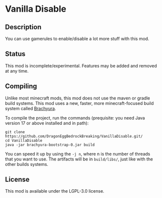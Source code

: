 # Vanilla Disable

## Description

You can use gamerules to enable/disable a lot more stuff with this mod.

## Status

This mod is incomplete/experimental. Features may be added and removed at any time.

## Compiling

Unlike most minecraft mods, this mod does not use the maven or gradle build systems.
This mod uses a new, faster, more minecraft-focused build system called [Brachyura](https://github.com/CoolCrabs/brachyura).

To compile the project, run the commands (prequisite: you need Java version 17 or above installed and in path):
```
git clone https://github.com/DragonEggBedrockBreaking/VanillaDisable.git/
cd VanillaDisable
java -jar brachyura-bootstrap-0.jar build
```

You can speed it up by using the `-j n`, where n is the number of threads that you want to use.
The artifacts will be in `build/libs/`, just like with the other builds systems.

## License

This mod is available under the LGPL-3.0 license.
